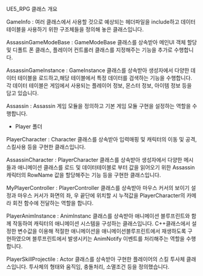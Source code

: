 UE5_RPG 클래스 개요

GameInfo : 여러 클래스에서 사용할 것으로 예상되는 헤더파일을 include하고 데이터테이블을 사용하기 위한 구조체들을 정의해 놓은 클래스입니다.

AssassinGameModeBase : GameModeBase 클래스를 상속받아 메인UI 객체 할당 및 디폴트 폰 클래스, 플레이어 컨트롤러 클래스를 지정해주는 기능을 추가로 수행합니다.

AssassinGameInstance : GameInstance 클래스를 상속받아 생성자에서 다양한 데이터 테이블을 로드하고,해당 테이블에서 특정 데이터를 검색하는 기능을 수행합니다. 각 데이터 테이블은 게임에서 사용되는 플레이어 정보, 몬스터 정보, 아이템 정보 등을 담고 있습니다.

Assassin : Assassin 게임 모듈을 정의하고 기본 게임 모듈 구현을 설정하는 역할을 수행합니다.




- Player 폴더

PlayerCharacter : Character 클래스를 상속받아 입력매핑 및 캐릭터의 이동 및 공격, 스킬사용 등을 구현한 클래스입니다.

AssassinCharacter : PlayerCharacter 클래스를 상속받아 생성자에서 다양한 메시들과 애니메이션 클래스를 로드 및 데이터테이블로 부터 값을 읽어오기 위한 Assassin캐릭터의 RowName 값을 할당해주는 기능 등을 구현한 클래스입니다.

MyPlayerController : PlayerController 클래스를 상속받아 마우스 커서의 보이기 설정과 마우스 커서가 화면의 좌, 우 끝단에 위치할 시 누적값을 PlayerCharacter의 카메라 회전 함수에 전달하는 역할을 합니다.

PlayerAnimInstance : AnimInstanc 클래스를 상속받아 애니메이션 블루프린트와 함께 작동하여 캐릭터의 애니메이션 시스템을 구성하는 클래스입니다. C++클래스에서 설정한 변수값을 이용해 적절한 애니메이션을 애니메이션블루프린트에서 재생하도록 구현하였으며 블루프린트에서 발생시키는 AnimNotify 이벤트를 처리해주는 역할을 수행합니다.

PlayerSkillProjectile : Actor 클래스를 상속받아 구현한 플레이어의 스킬 투사체 클래스입니다. 투사체의 형태와 움직임, 충돌처리, 소멸조건 등을 정의했습니다.
